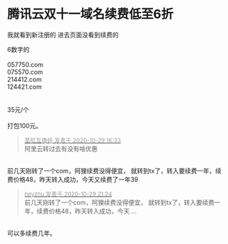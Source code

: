 # 腾讯云双十一域名续费低至6折


我就看到新注册的 进去页面没看到续费的

6数字的<br />
<br />
057750.com<br />
075570.com<br />
214412.com<br />
124421.com<br />
<br />
<br />
35元/个<br />
<br />
打包100元。<img id="aimg_a3t81" onclick="zoom(this, this.src, 0, 0, 0)" class="zoom" src="https://cdn.jsdelivr.net/gh/hishis/forum-master/public/images/patch.gif" onmouseover="img_onmouseoverfunc(this)" onload="thumbImg(this)" border="0" alt="" />

<div class="quote"><blockquote><font size="2"><a href="https://www.hostloc.com/forum.php?mod=redirect&amp;goto=findpost&amp;pid=9369870&amp;ptid=759813" target="_blank"><font color="#999999">茎肛互撸娃 发表于 2020-10-29 16:33</font></a></font><br />
阿里云转过去有没有啥优惠</blockquote></div><br />
前几天刚转了一个com，阿狸续费没得便宜， 就转到tx了，转入要续费一年，续费价格48，昨天转入成功，今天又续费了一年39

<div class="quote"><blockquote><font size="2"><a href="https://www.hostloc.com/forum.php?mod=redirect&amp;goto=findpost&amp;pid=9371445&amp;ptid=759813" target="_blank"><font color="#999999">heyzhu 发表于 2020-10-29 21:24</font></a></font><br />
前几天刚转了一个com，阿狸续费没得便宜， 就转到tx了，转入要续费一年，续费价格48，昨天转入成功，今天 ...</blockquote></div><br />
可以多续费几年。
